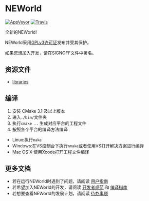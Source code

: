 # NEWorld

[![AppVeyor](https://img.shields.io/appveyor/ci/ascchrvalstr/NEWorld/renew.svg?label=Windows)](https://ci.appveyor.com/project/ascchrvalstr/NEWorld)
[![Travis](https://img.shields.io/travis/Infinideastudio/NEWorld/renew.svg?label=Linux)](https://travis-ci.org/Infinideastudio/NEWorld)

全新的NEWorld!  

NEWorld采用[GPLv3许可证](http://www.gnu.org/licenses/gpl.html)发布并受其保护。  

如果您想加入开发，请在SIGNOFF文件中署名。  

## 资源文件

* [libraries](http://pan.baidu.com/s/1bIXYPo)

## 编译

1. 安装 CMake 3.1 及以上版本
2. 进入`./bin/`文件夹
3. 执行`cmake ..` 生成对应平台的工程文件
4. 按照各个平台的编译方法编译

* Linux:执行`make`
* Windows:在VS控制台下执行`nmake`或者使用VS打开解决方案进行编译
* Mac OS X:使用Xcode打开工程文件编译


## 更多文档

* 若在运行NEWorld时遇到了问题，请阅读 [用户指南](doc/usermanual.md)
* 若希望加入NEWorld的开发，请阅读 [开发者规范](doc/regulations.md) 和 [编译指南](doc/installation.md)
* 若想要查看NEWorld的发展计划，请阅读 [待办事项](https://github.com/Infinideastudio/NEWorld/issues/46)
